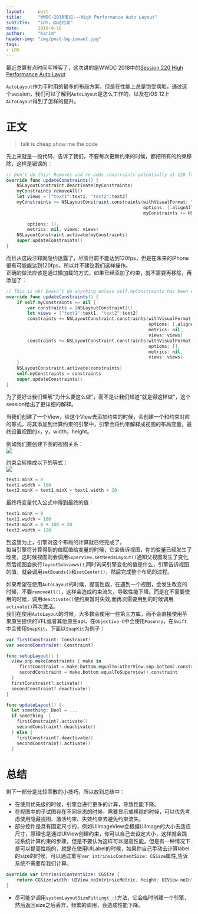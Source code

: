 ```yaml
---
layout:     post
title:      "WWDC-2018笔记---High Performance Auto Layout"
subtitle:   "iOS，自动约束"
date:       2018-9-10
author:     "Karim"
header-img: "img/post-bg-ismael.jpg"
tags:
- iOS
---
```


最近总算有点时间写博客了，这次讲的是WWDC 2018中的[Session 220 High Performance Auto Layut](https://developer.apple.com/videos/play/wwdc2018/220/)  

`AutoLayout`作为平时用的最多的布局方案，但是在性能上总是饱受病垢，通过这个session，我们可以了解到`AutoLayout`是怎么工作的，以及在iOS 12上`AutoLayout`得到了怎样的提升。  

# 正文  

> talk is cheap,show me the code  
 
先上来就是一段代码，告诉了我们，不要每次更新约束的时候，都把所有的约束移除，这样是错误的：  
```swift
// Don’t do this! Removes and re-adds constraints potentially at 120 frames per second
override func updateConstraints() {
    NSLayoutConstraint.deactivate(myConstraints)
    myConstraints.removeAll()
    let views = ["text1":text1, "text2":text2]
    myConstraints += NSLayoutConstraint.constraints(withVisualFormat: "H:|-[text1]-[text2]",
                                                    options: [.alignAllFirstBaseline],
                                                    myConstraints += NSLayoutConstraint.constraints(withVisualFormat: "V:|-[text1]-|",
                                                                                                    metrics: nil, views: views)
        options: [],
        metrics: nil, views: views)
    NSLayoutConstraint.activate(myConstraints)
    super.updateConstraints()
}
```
而且从这段注释就隐约透露了，尽管目前不能达到120fps，但是在未来的iPhone很有可能能达到120fps，所以并不建议我们这样操作。  
正确的做法应该是通过懒加载的方式，如果已经添加了约束，就不需要再移除，再添加了：  
```swift
// This is ok! Doesn’t do anything unless self.myConstraints has been nil’d out
override func updateConstraints() {
    if self.myConstraints == nil {
        var constraints = [NSLayoutConstraint]()
        let views = ["text1":text1, "text2":text2]
        constraints += NSLayoutConstraint.constraints(withVisualFormat: "H:|-[text1]-[text2]",
                                                      options: [.alignAllFirstBaseline],
                                                      metrics: nil,
                                                      views: views)
        constraints += NSLayoutConstraint.constraints(withVisualFormat: "V:|-[text1]-|",
                                                      options: [],
                                                      metrics: nil,
                                                      views: views)
    }
    NSLayoutConstraint.activate(constraints)
    self.myConstraints = constraints
    super.updateConstraints()
}
```   

为了更好让我们理解“为什么要这么做”，而不是让我们知道“就是得这样做”，这个session给出了更详细的解释。  

当我们创建了一个View，给这个View去添加约束的时候，会创建一个和约束对应的等式，将其添加到计算约束的引擎中，引擎会将约束解释成视图的布局变量，最终设置视图的x，y，width，height。  

例如我们要创建下图的视图关系：  
![](https://www.foolishtalk.org/cloud/2018_9_8_autolayout_1.png)  

约束会转换成以下的等式：  
![](https://www.foolishtalk.org/cloud/2018_9_8_autolayout_2.png)  


```swift  
text1.minX = 8
text1.width = 100
text2.minX = text1.minX + text1.width + 20
```  
最终将变量代入公式中得到最终的值： 

```swift  
text1.minX = 8
text1.width = 100
text2.minX = 8 + 100 + 20
text2.width = 128
```
到这里为止，引擎对这个布局的计算就已经完成了。  
每当引擎将计算得到的值赋值给变量的时候，它会告诉视图，你的变量已经发生了改变，这时候视图则会调用`Superview.setNeedsLayout()`通知父视图发生了变化,然后视图会执行`layoutSubviews()`,同时询问引擎变化的值是什么，引擎告诉视图的值，就会调用`setBounds()`和`setCenter()`，然后完成整个布局的过程。  

如果希望在使用`AutoLayout`的时候，提高性能，在遇到一个视图，会发生改变的时候，不要`removeAll()`，这样会造成约束流失，导致性能下降。而是在不需要使用的时候，调用`deactivate()`使约束暂时失效,而再次需要用到的时候调用`activate()`再次激活。  
我们在使用`AutoLayout`的时候，大多数会使用一些第三方库，而不会直接使用苹果原生提供的VFL或者其他原生api，在`Objective-C`中会使用`Masonry`，在`Swift`中会使用`SnapKit`，下面以`SnapKit`为例子：  
```swift
var firstConstraint: Constraint?
var secondConstraint: Constraint?

func setupLayout() {
  view.snp.makeConstraints { make in 
     firstConstraint = make.bottom.equalTo(otherView.snp.bottom).constraint
     secondConstraint = make.bottom.equalToSuperview().constraint
  }
  firstConstraint?.activate()
  secondConstraint?.deactivate()
}

func updateLayout() {
  let something: Bool = ...
  if something  {
    firstConstraint?.activate()
    secondConstraint?.deactivate()    
  } else {
    firstConstraint?.deactivate()
    secondConstraint?.activate()
  }

```

# 总结  
剩下一部分是比较零散的小技巧，所以放到总结中：  
- 在使用优先级的时候，引擎会进行更多的计算，导致性能下降。
- 在视图中的子试图存在不同状态的时候，需要显示或移除的时候，可以优先考虑使用隐藏视图、激活约束、失效约束去避免约束流失。
- 部分控件是具有固定尺寸的，例如UIImageView会根据UIImage的大小去适应尺寸，原理也是通过UIView创建约束，你可以自己去设定大小，这样就会跳过系统计算约束的步骤，但是不要认为这样可以提高性能。但是有一种情况下是可以提高性能的，就是在使用UILabel的时候，如果你自己手动去计算label的size的时候，可以通过重写`var intrinsicContentSize: CGSize`属性,告诉系统不需要帮我们计算。
```swift
override var intrinsicContentSize: CGSize {
    return CGSize(width: UIView.noIntrinsicMetric, height: UIView.noIntrinsicMetric)
}
```  
- 尽可能少调用`systemLayoutSizeFitting(_:)`方法，它会临时创建一个引擎，然后返回size之后丢弃，频繁的调用，会造成性能下降。
